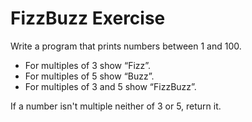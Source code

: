 # FizzBuzz Exercise

Write a program that prints numbers between 1 and 100.
- For multiples of 3 show “Fizz”. 
- For multiples of 5 show “Buzz”. 
- For multiples of 3 and 5 show “FizzBuzz”.

If a number isn't multiple neither of 3 or 5, return it.
